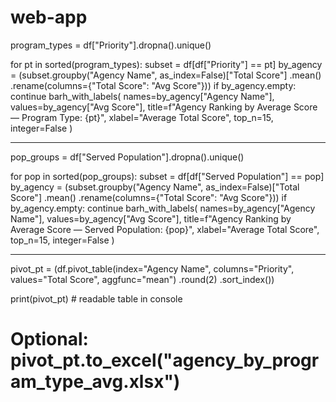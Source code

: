 # web-app

program_types = df["Priority"].dropna().unique()

for pt in sorted(program_types):
    subset = df[df["Priority"] == pt]
    by_agency = (subset.groupby("Agency Name", as_index=False)["Total Score"]
                        .mean()
                        .rename(columns={"Total Score": "Avg Score"}))
    if by_agency.empty:
        continue
    barh_with_labels(
        names=by_agency["Agency Name"],
        values=by_agency["Avg Score"],
        title=f"Agency Ranking by Average Score — Program Type: {pt}",
        xlabel="Average Total Score",
        top_n=15,
        integer=False
    )


---------------
pop_groups = df["Served Population"].dropna().unique()

for pop in sorted(pop_groups):
    subset = df[df["Served Population"] == pop]
    by_agency = (subset.groupby("Agency Name", as_index=False)["Total Score"]
                        .mean()
                        .rename(columns={"Total Score": "Avg Score"}))
    if by_agency.empty:
        continue
    barh_with_labels(
        names=by_agency["Agency Name"],
        values=by_agency["Avg Score"],
        title=f"Agency Ranking by Average Score — Served Population: {pop}",
        xlabel="Average Total Score",
        top_n=15,
        integer=False
    )


-----------
pivot_pt = (df.pivot_table(index="Agency Name",
                           columns="Priority",
                           values="Total Score",
                           aggfunc="mean")
              .round(2)
              .sort_index())

print(pivot_pt)      # readable table in console
# Optional: pivot_pt.to_excel("agency_by_program_type_avg.xlsx")




